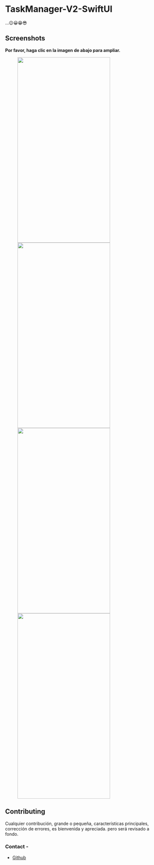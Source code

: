 # TaskManager-V2-SwiftUI
...😉😀😁😎

## Screenshots

**Por favor, haga clic en la imagen de abajo para ampliar.**

<img src="https://github.com/antonyochavez/
TaskManager-V2-SwiftUI/blob/main/Screenshots/Screenshot_1.png" height="600" width="300" hspace="40">
<br/>
<img src="https://github.com/antonyochavez/
TaskManager-V2-SwiftUI/blob/main/Screenshots/Screenshot_2.png" height="600" width="300" hspace="40">
<br/>
<img src="https://github.com/antonyochavez/
TaskManager-V2-SwiftUI/blob/main/Screenshots/Screenshot_3.png" height="600" width="300" hspace="40">
<br/>
<img src="https://github.com/antonyochavez/
TaskManager-V2-SwiftUI/blob/main/Screenshots/Screenshot_4.png" height="600" width="300" hspace="40">

## Contributing

Cualquier contribución, grande o pequeña, características principales, corrección de errores, es bienvenida y apreciada.
pero será revisado a fondo.

### Contact -
- [Github](https://github.com/antonyochavez)



